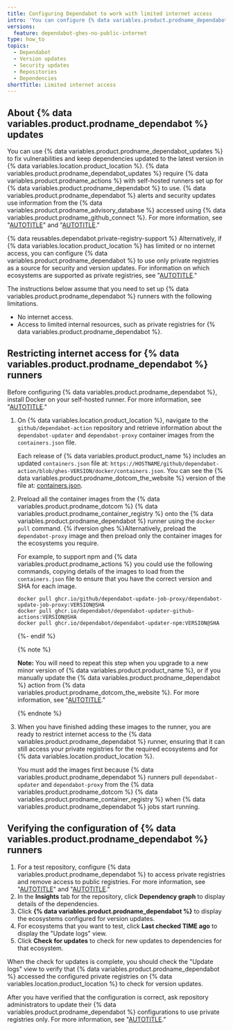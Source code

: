 ```yaml
---
title: Configuring Dependabot to work with limited internet access
intro: 'You can configure {% data variables.product.prodname_dependabot %} to generate pull requests for version and security updates using private registries when {% data variables.location.product_location %} has limited, or no, internet access.'
versions:
  feature: dependabot-ghes-no-public-internet
type: how_to
topics:
  - Dependabot
  - Version updates
  - Security updates
  - Repositories
  - Dependencies
shortTitle: Limited internet access
---
```


## About {% data variables.product.prodname_dependabot %} updates

You can use {% data variables.product.prodname_dependabot_updates %} to fix vulnerabilities and keep dependencies updated to the latest version in {% data variables.location.product_location %}. {% data variables.product.prodname_dependabot_updates %} require {% data variables.product.prodname_actions %} with self-hosted runners set up for {% data variables.product.prodname_dependabot %} to use. {% data variables.product.prodname_dependabot %} alerts and security updates use information from the {% data variables.product.prodname_advisory_database %} accessed using {% data variables.product.prodname_github_connect %}. For more information, see "[AUTOTITLE](/admin/github-actions/enabling-github-actions-for-github-enterprise-server/managing-self-hosted-runners-for-dependabot-updates)" and "[AUTOTITLE](/admin/configuration/configuring-github-connect/enabling-dependabot-for-your-enterprise)."

{% data reusables.dependabot.private-registry-support %} Alternatively, if {% data variables.location.product_location %} has limited or no internet access, you can configure {% data variables.product.prodname_dependabot %} to use only private registries as a source for security and version updates. For information on which ecosystems are supported as private registries, see "[AUTOTITLE](/code-security/dependabot/working-with-dependabot/removing-dependabot-access-to-public-registries#about-configuring-dependabot-to-only-access-private-registries)."

The instructions below assume that you need to set up {% data variables.product.prodname_dependabot %} runners with the following limitations.
* No internet access.
* Access to limited internal resources, such as private registries for {% data variables.product.prodname_dependabot %}.

## Restricting internet access for {% data variables.product.prodname_dependabot %} runners

Before configuring {% data variables.product.prodname_dependabot %}, install Docker on your self-hosted runner. For more information, see "[AUTOTITLE](/admin/github-actions/enabling-github-actions-for-github-enterprise-server/managing-self-hosted-runners-for-dependabot-updates#configuring-self-hosted-runners-for-dependabot-updates)."

1. On {% data variables.location.product_location %}, navigate to the `github/dependabot-action` repository and retrieve information about the `dependabot-updater` and `dependabot-proxy` container images from the `containers.json` file.

   Each release of {% data variables.product.product_name %} includes an updated `containers.json` file at: `https://HOSTNAME/github/dependabot-action/blob/ghes-VERSION/docker/containers.json`. You can see the {% data variables.product.prodname_dotcom_the_website %} version of the file at: [containers.json](https://github.com/github/dependabot-action/blob/main/docker/containers.json).

1. Preload all the container images from the {% data variables.product.prodname_dotcom %} {% data variables.product.prodname_container_registry %} onto the {% data variables.product.prodname_dependabot %} runner using the `docker pull` command. {% ifversion ghes %}Alternatively, preload the `dependabot-proxy` image and then preload only the container images for the ecosystems you require.

   For example, to support npm and {% data variables.product.prodname_actions %} you could use the following commands, copying details of the images to load from the `containers.json` file to ensure that you have the correct version and SHA for each image.

   ```shell
   docker pull ghcr.io/github/dependabot-update-job-proxy/dependabot-update-job-proxy:VERSION@SHA
   docker pull ghcr.io/dependabot/dependabot-updater-github-actions:VERSION@SHA
   docker pull ghcr.io/dependabot/dependabot-updater-npm:VERSION@SHA
   ```

   {%- endif %}

   {% note %}

   **Note:** You will need to repeat this step when you upgrade to a new minor version of {% data variables.product.product_name %}, or if you manually update the {% data variables.product.prodname_dependabot %} action from {% data variables.product.prodname_dotcom_the_website %}. For more information, see "[AUTOTITLE](/admin/github-actions/managing-access-to-actions-from-githubcom/manually-syncing-actions-from-githubcom)."

   {% endnote %}

1. When you have finished adding these images to the runner, you are ready to restrict internet access to the {% data variables.product.prodname_dependabot %} runner, ensuring that it can still access your private registries for the required ecosystems and for {% data variables.location.product_location %}.

   You must add the images first because {% data variables.product.prodname_dependabot %} runners pull `dependabot-updater` and `dependabot-proxy` from the {% data variables.product.prodname_dotcom %} {% data variables.product.prodname_container_registry %} when {% data variables.product.prodname_dependabot %} jobs start running.

## Verifying the configuration of {% data variables.product.prodname_dependabot %} runners

1. For a test repository, configure {% data variables.product.prodname_dependabot %} to access private registries and remove access to public registries. For more information, see "[AUTOTITLE](/code-security/dependabot/working-with-dependabot/configuring-access-to-private-registries-for-dependabot)" and "[AUTOTITLE](/code-security/dependabot/working-with-dependabot/removing-dependabot-access-to-public-registries)."
1. In the **Insights** tab for the repository, click **Dependency graph** to display details of the dependencies.
1. Click **{% data variables.product.prodname_dependabot %}** to display the ecosystems configured for version updates.
1. For ecosystems that you want to test, click **Last checked TIME ago** to display the "Update logs" view.
1. Click **Check for updates** to check for new updates to dependencies for that ecosystem.

When the check for updates is complete, you should check the "Update logs" view to verify that {% data variables.product.prodname_dependabot %} accessed the configured private registries on {% data variables.location.product_location %} to check for version updates.

After you have verified that the configuration is correct, ask repository administrators to update their {% data variables.product.prodname_dependabot %} configurations to use private registries only. For more information, see "[AUTOTITLE](/code-security/dependabot/working-with-dependabot/removing-dependabot-access-to-public-registries)."
